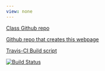 ```yaml
---
view: none
---
```


[Class Github repo](https://github.com/biom262/biom262-2016/)

[Github repo that creates this webpage](https://github.com/biom262/biom262-2016/tree/master/website)

[Travis-CI Build script](https://github.com/biom262/biom262-2016/blob/master/.travis.yml)

[![Build Status](https://travis-ci.org/biom262/biom262-2016.svg?branch=master)](https://travis-ci.org/biom262/biom262-2016)
